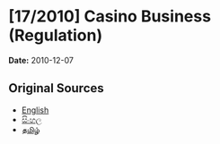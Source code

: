 # [17/2010] Casino Business (Regulation)

**Date:** 2010-12-07

## Original Sources

- [English](https://documents.gov.lk/view/acts/2010/12/17-2010_E.pdf)
- [සිංහල](https://documents.gov.lk/view/acts/2010/12/17-2010_S.pdf)
- [தமிழ்](https://documents.gov.lk/view/acts/2010/12/17-2010_T.pdf)
